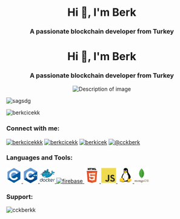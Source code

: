 <h1 align="center">Hi 👋, I'm Berk</h1>
<h3 align="center">A passionate blockchain developer from Turkey</h3>

<h1 align="center">Hi 👋, I'm Berk</h1>
<h3 align="center">A passionate blockchain developer from Turkey</h3>

<p align="center">
  <img src="https://github.com/berkcicekk/berkcicekk/assets/90208101/7b573cc9-ad87-4d22-8022-b1ff3e6c5df5" alt="Description of image">
</p>


![sagsdg](https://github.com/berkcicekk/berkcicekk/assets/90208101/7b573cc9-ad87-4d22-8022-b1ff3e6c5df5)


<p align="left"> <img src="https://komarev.com/ghpvc/?username=berkcicekk&label=Profile%20views&color=0e75b6&style=flat" alt="berkcicekk" /> </p>


<h3 align="left">Connect with me:</h3>
<p align="left">
<a href="https://twitter.com/berkcicekkk" target="blank"><img align="center" src="https://raw.githubusercontent.com/rahuldkjain/github-profile-readme-generator/master/src/images/icons/Social/twitter.svg" alt="berkcicekkk" height="30" width="40" /></a>
<a href="https://linkedin.com/in/berkcicekk" target="blank"><img align="center" src="https://raw.githubusercontent.com/rahuldkjain/github-profile-readme-generator/master/src/images/icons/Social/linked-in-alt.svg" alt="berkcicekk" height="30" width="40" /></a>
<a href="https://instagram.com/berkicek" target="blank"><img align="center" src="https://raw.githubusercontent.com/rahuldkjain/github-profile-readme-generator/master/src/images/icons/Social/instagram.svg" alt="berkicek" height="30" width="40" /></a>
<a href="https://medium.com/@cckberk" target="blank"><img align="center" src="https://raw.githubusercontent.com/rahuldkjain/github-profile-readme-generator/master/src/images/icons/Social/medium.svg" alt="@cckberk" height="30" width="40" /></a>
</p>

<h3 align="left">Languages and Tools:</h3>
<p align="left"> <a href="https://www.cprogramming.com/" target="_blank" rel="noreferrer"> <img src="https://raw.githubusercontent.com/devicons/devicon/master/icons/c/c-original.svg" alt="c" width="40" height="40"/> </a> <a href="https://www.w3schools.com/cpp/" target="_blank" rel="noreferrer"> <img src="https://raw.githubusercontent.com/devicons/devicon/master/icons/cplusplus/cplusplus-original.svg" alt="cplusplus" width="40" height="40"/> </a> <a href="https://www.docker.com/" target="_blank" rel="noreferrer"> <img src="https://raw.githubusercontent.com/devicons/devicon/master/icons/docker/docker-original-wordmark.svg" alt="docker" width="40" height="40"/> </a> <a href="https://firebase.google.com/" target="_blank" rel="noreferrer"> <img src="https://www.vectorlogo.zone/logos/firebase/firebase-icon.svg" alt="firebase" width="40" height="40"/> </a> <a href="https://www.w3.org/html/" target="_blank" rel="noreferrer"> <img src="https://raw.githubusercontent.com/devicons/devicon/master/icons/html5/html5-original-wordmark.svg" alt="html5" width="40" height="40"/> </a> <a href="https://developer.mozilla.org/en-US/docs/Web/JavaScript" target="_blank" rel="noreferrer"> <img src="https://raw.githubusercontent.com/devicons/devicon/master/icons/javascript/javascript-original.svg" alt="javascript" width="40" height="40"/> </a> <a href="https://www.linux.org/" target="_blank" rel="noreferrer"> <img src="https://raw.githubusercontent.com/devicons/devicon/master/icons/linux/linux-original.svg" alt="linux" width="40" height="40"/> </a> <a href="https://www.mongodb.com/" target="_blank" rel="noreferrer"> <img src="https://raw.githubusercontent.com/devicons/devicon/master/icons/mongodb/mongodb-original-wordmark.svg" alt="mongodb" width="40" height="40"/> </a> </p>

<h3 align="left">Support:</h3>
<p><a href="https://www.buymeacoffee.com/cckberkk"> <img align="left" src="https://cdn.buymeacoffee.com/buttons/v2/default-yellow.png" height="50" width="210" alt="cckberkk" /></a></p><br><br>


